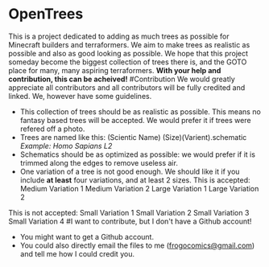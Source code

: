 # OpenTrees
This is a project dedicated to adding as much trees as possible for Minecraft builders and terraformers. We aim to make trees as realistic as possible and also as good looking as possible. We hope that this project someday become the biggest collection of trees there is, and the GOTO place for many, many aspiring terraformers. **With your help and contribution, this can be acheived!** 
#Contribution
We would greatly appreciate all contributors and all contributors will be fully credited and linked. We, however have some guidelines.
- This collection of trees should be as realistic as possible. This means no fantasy based trees will be accepted. We would prefer it if trees were refered off a photo.
- Trees are named like this: (Scientic Name) (Size)(Varient).schematic _Example: Homo Sapians L2_
- Schematics should be as optimized as possible: we would prefer if it is trimmed along the edges to remove useless air.
- One variation of a tree is not good enough. We should like it if you include **at least** four variations, and at least 2 sizes.
This is accepted:
Medium Variation 1
Medium Variation 2
Large Variation 1
Large Variation 2

This is not accepted:
Small Variation 1
Small Variation 2
Small Variation 3
Small Variation 4
#I want to contribute, but I don't have a Github account!
- You might want to get a Github account.
- You could also directly email the files to me (frogocomics@gmail.com) and tell me how I could credit you.
